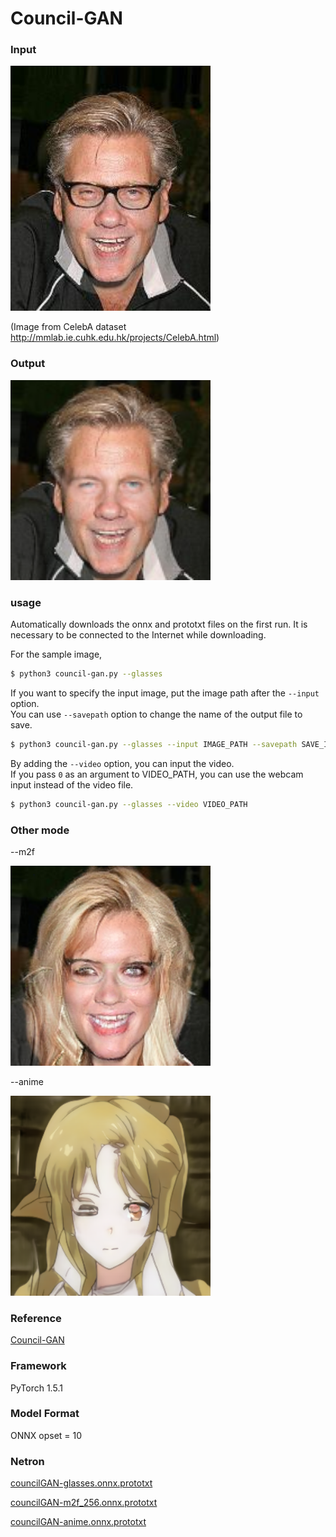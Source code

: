 # Council-GAN

### Input
<img src='sample.jpg' width='320px'>

(Image from CelebA dataset http://mmlab.ie.cuhk.edu.hk/projects/CelebA.html)

### Output
<img src='output_glasses.png' width='320px'>

### usage
Automatically downloads the onnx and prototxt files on the first run.
It is necessary to be connected to the Internet while downloading.

For the sample image,
``` bash
$ python3 council-gan.py --glasses
```

If you want to specify the input image, put the image path after the `--input` option.  
You can use `--savepath` option to change the name of the output file to save.
```bash
$ python3 council-gan.py --glasses --input IMAGE_PATH --savepath SAVE_IMAGE_PATH
```

By adding the `--video` option, you can input the video.   
If you pass `0` as an argument to VIDEO_PATH, you can use the webcam input instead of the video file.
```bash
$ python3 council-gan.py --glasses --video VIDEO_PATH
```

### Other mode

--m2f

<img src='output_m2f.png' width='320px'>

--anime

<img src='output_anime.png' width='320px'>


### Reference
[Council-GAN](https://github.com/Onr/Council-GAN)

### Framework
PyTorch 1.5.1

### Model Format
ONNX opset = 10

### Netron

[councilGAN-glasses.onnx.prototxt](https://lutzroeder.github.io/netron/?url=https://storage.googleapis.com/ailia-models/council-gan/councilGAN-glasses.onnx.prototxt)

[councilGAN-m2f_256.onnx.prototxt](https://lutzroeder.github.io/netron/?url=https://storage.googleapis.com/ailia-models/council-gan/councilGAN-m2f_256.onnx.prototxt)

[councilGAN-anime.onnx.prototxt](https://lutzroeder.github.io/netron/?url=https://storage.googleapis.com/ailia-models/council-gan/councilGAN-anime.onnx.prototxt)

